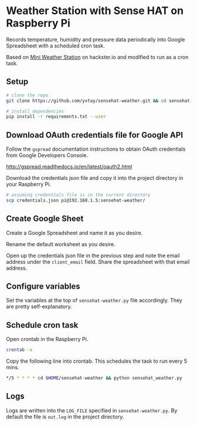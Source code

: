 # Weather Station with Sense HAT on Raspberry Pi

Records temperature, humidity and pressure data periodically into Google Spreadsheet with a scheduled cron task.

Based on 
[Mini Weather Station](https://www.hackster.io/idreams/make-a-mini-weather-station-with-a-raspberry-pi-447866) 
on hackster.io and modified to run as a cron task.

## Setup

```sh
# clone the repo
git clone https://github.com/yxtay/sensehat-weather.git && cd sensehat-weather

# install dependencies
pip install -r requirements.txt --user
```

## Download OAuth credentials file for Google API

Follow the `gspread` documentation instructions to obtain OAuth credentials from Google Developers Console.

http://gspread.readthedocs.io/en/latest/oauth2.html

Download the credentials json file and copy it into the project directory in your Raspberry Pi.

```sh
# assuming credentials file is in the current directory
scp credentials.json pi@192.168.1.5:sensehat-weather/
```

## Create Google Sheet

Create a Google Spreadsheet and name it as you desire.

Rename the default worksheet as you desire.

Open up the credentials json file in the previous step 
and note the email address under the `client_email` field. 
Share the spreadsheet with that email address.

## Configure variables

Set the variables at the top of `sensehat-weather.py` file accordingly.
They are pretty self-explanatory.

## Schedule cron task

Open crontab in the Raspberry Pi.

```sh
crontab -e
```

Copy the following line into crontab.
This schedules the task to run every 5 mins.

```sh
*/5 * * * * cd $HOME/sensehat-weather && python sensehat_weather.py
```

## Logs

Logs are written into the `LOG_FILE` specified in `sensehat-weather.py`. By default the file is `out.log` in the project directory.
